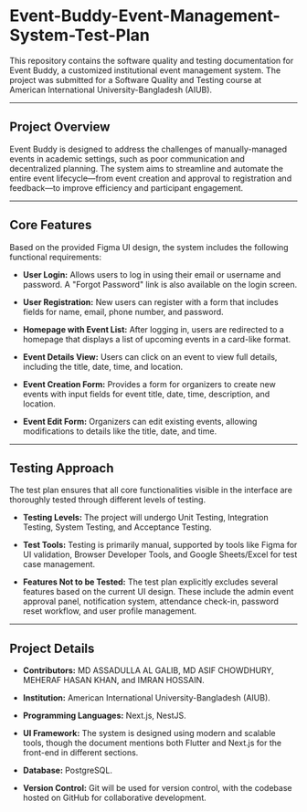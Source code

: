 # Event-Buddy-Event-Management-System-Test-Plan

This repository contains the software quality and testing documentation for  
Event Buddy, a customized institutional event management system. The project was submitted for a Software Quality and Testing course at American International University-Bangladesh (AIUB).

---

## Project Overview

Event Buddy is designed to address the challenges of manually-managed events in academic settings, such as poor communication and decentralized planning. The system aims to streamline and automate the entire event lifecycle—from event creation and approval to registration and feedback—to improve efficiency and participant engagement.

---

## Core Features

Based on the provided Figma UI design, the system includes the following functional requirements:

- **User Login:** Allows users to log in using their email or username and password. A "Forgot Password" link is also available on the login screen.

- **User Registration:** New users can register with a form that includes fields for name, email, phone number, and password.

- **Homepage with Event List:** After logging in, users are redirected to a homepage that displays a list of upcoming events in a card-like format.

- **Event Details View:** Users can click on an event to view full details, including the title, date, time, and location.

- **Event Creation Form:** Provides a form for organizers to create new events with input fields for event title, date, time, description, and location.

- **Event Edit Form:** Organizers can edit existing events, allowing modifications to details like the title, date, and time.

---

## Testing Approach

The test plan ensures that all core functionalities visible in the interface are thoroughly tested through different levels of testing.

- **Testing Levels:** The project will undergo Unit Testing, Integration Testing, System Testing, and Acceptance Testing.

- **Test Tools:** Testing is primarily manual, supported by tools like Figma for UI validation, Browser Developer Tools, and Google Sheets/Excel for test case management.

- **Features Not to be Tested:** The test plan explicitly excludes several features based on the current UI design. These include the admin event approval panel, notification system, attendance check-in, password reset workflow, and user profile management.

---

## Project Details

- **Contributors:** MD ASSADULLA AL GALIB, MD ASIF CHOWDHURY, MEHERAF HASAN KHAN, and IMRAN HOSSAIN.

- **Institution:** American International University-Bangladesh (AIUB).

- **Programming Languages:** Next.js, NestJS.

- **UI Framework:** The system is designed using modern and scalable tools, though the document mentions both Flutter and Next.js for the front-end in different sections.

- **Database:** PostgreSQL.

- **Version Control:** Git will be used for version control, with the codebase hosted on GitHub for collaborative development.

